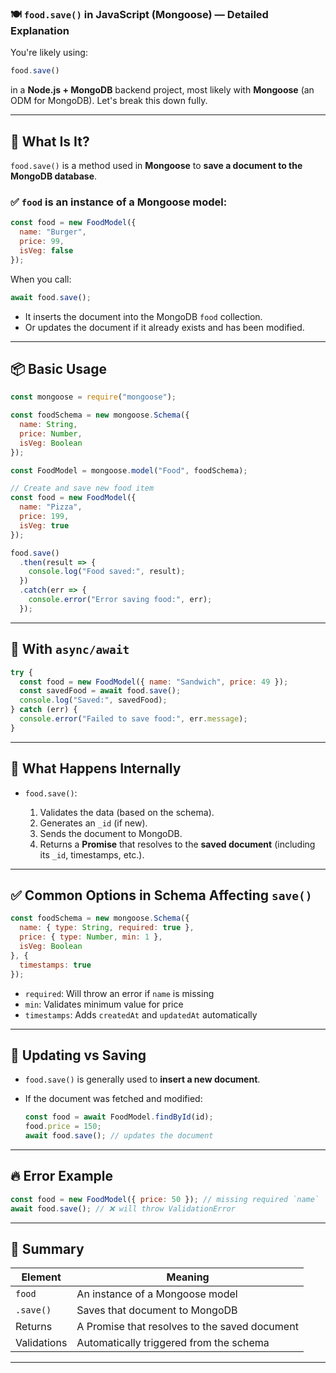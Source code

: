 ### 🍽️ `food.save()` in JavaScript (Mongoose) — Detailed Explanation

You're likely using:

```js
food.save()
```

in a **Node.js + MongoDB** backend project, most likely with **Mongoose** (an ODM for MongoDB). Let's break this down fully.

---

## 🧠 What Is It?

`food.save()` is a method used in **Mongoose** to **save a document to the MongoDB database**.

### ✅ `food` is an instance of a Mongoose model:

```js
const food = new FoodModel({
  name: "Burger",
  price: 99,
  isVeg: false
});
```

When you call:

```js
await food.save();
```

* It inserts the document into the MongoDB `food` collection.
* Or updates the document if it already exists and has been modified.

---

## 📦 Basic Usage

```js
const mongoose = require("mongoose");

const foodSchema = new mongoose.Schema({
  name: String,
  price: Number,
  isVeg: Boolean
});

const FoodModel = mongoose.model("Food", foodSchema);

// Create and save new food item
const food = new FoodModel({
  name: "Pizza",
  price: 199,
  isVeg: true
});

food.save()
  .then(result => {
    console.log("Food saved:", result);
  })
  .catch(err => {
    console.error("Error saving food:", err);
  });
```

---

## 🔁 With `async/await`

```js
try {
  const food = new FoodModel({ name: "Sandwich", price: 49 });
  const savedFood = await food.save();
  console.log("Saved:", savedFood);
} catch (err) {
  console.error("Failed to save food:", err.message);
}
```

---

## 🧱 What Happens Internally

* `food.save()`:

  1. Validates the data (based on the schema).
  2. Generates an `_id` (if new).
  3. Sends the document to MongoDB.
  4. Returns a **Promise** that resolves to the **saved document** (including its `_id`, timestamps, etc.).

---

## ✅ Common Options in Schema Affecting `save()`

```js
const foodSchema = new mongoose.Schema({
  name: { type: String, required: true },
  price: { type: Number, min: 1 },
  isVeg: Boolean
}, {
  timestamps: true
});
```

* `required`: Will throw an error if `name` is missing
* `min`: Validates minimum value for price
* `timestamps`: Adds `createdAt` and `updatedAt` automatically

---

## 🔄 Updating vs Saving

* `food.save()` is generally used to **insert a new document**.
* If the document was fetched and modified:

  ```js
  const food = await FoodModel.findById(id);
  food.price = 150;
  await food.save(); // updates the document
  ```

---

## 🔥 Error Example

```js
const food = new FoodModel({ price: 50 }); // missing required `name`
await food.save(); // ❌ will throw ValidationError
```

---

## 📌 Summary

| Element     | Meaning                                       |
| ----------- | --------------------------------------------- |
| `food`      | An instance of a Mongoose model               |
| `.save()`   | Saves that document to MongoDB                |
| Returns     | A Promise that resolves to the saved document |
| Validations | Automatically triggered from the schema       |

---


